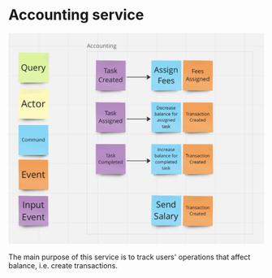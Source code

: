 # Accounting service
![accounting service business logic](../.docs/accounting-service-bl.png)

The main purpose of this service is to track users' operations that affect balance, i.e. create transactions.
